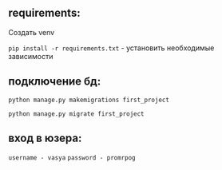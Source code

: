 ## requirements:

Создать venv

`pip install -r requirements.txt` - установить необходимые зависимости

## подключение бд:

`python manage.py makemigrations first_project`

`python manage.py migrate first_project`


## вход в юзера:
`username - vasya`
`password - promrpog`